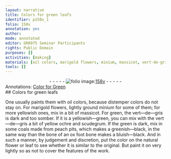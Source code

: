 ```yaml
---
layout: narrative
title: Colors for green leafs
identifier: p158v_1
folio: 158v
annotation: yes
author:
mode: annotated
editor: GR8975 Seminar Participants
rights: Public Domain
purposes: []
activities: [making]
materials: [oil colors, marigold flowers, minium, massicot, vert-de-gris, coals, bone of an ox foot, natural flower, leaf]
tools: []
---
```


 <div class="folio" align="center">- - - - - <a href="http://gallica.bnf.fr/ark:/12148/btv1b10500001g/f322.image" target="_blank"><img src="https://cu-mkp.github.io/GR8975-edition/assets/photo-icon.png" alt="folio image: " style="display:inline-block; margin-bottom:-3px;"/>158v</a> - - - - - </div> <div class="annotation" align="left">Annotations:
<a href="https://drive.google.com/drive/folders/0BwJi-u8sfkVDSU1RN3ExeW5WclU" target="_blank">Color for Green</a>
 </div> <span class="activity"></span> 
## Colors for green leafs

 
 One usually paints them with <span class="material">oil colors</span>, because distemper colors do not stay on. For <span class="material">marigold flowers</span>, lightly ground <span class="material">minium</span> for some of them; for more yellowish ones, mix in a bit of <span class="material">massicot</span>. For <span class="color">green</span>, the <span class="material">vert—de—gris</span> is dark and too somber. If it is a <span class="color">yellowish—green</span>, you can mix with the <span class="material">vert—de—gris</span> a bit of <span class="color">yellow ochre</span> and <span class="color">scudegrum</span>. If the <span class="color">green</span> is dark, mix in some <span class="material">coals</span> made from peach pits, which makes a <span class="color">greenish—black</span>, in the same way than the <span class="material">bone of an ox foot</span> bone makes a <span class="color">bluish—black</span>. And in such a manner, by judgement and discretion, put the color on the <span class="material">natural flower</span> or <span class="material">leaf</span> to see whether it is similar to the original. But paint it on very lightly so as not to cover the features of the work. 
 